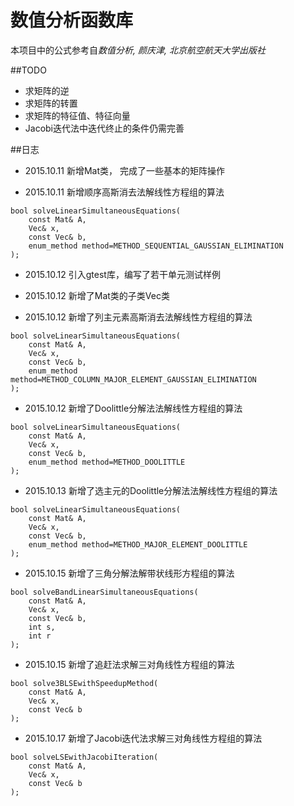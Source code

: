 # 数值分析函数库

本项目中的公式参考自*数值分析, 颜庆津, 北京航空航天大学出版社*

##TODO

- 求矩阵的逆
- 求矩阵的转置
- 求矩阵的特征值、特征向量
- Jacobi迭代法中迭代终止的条件仍需完善

##日志

- 2015.10.11 新增Mat类， 完成了一些基本的矩阵操作

- 2015.10.11 新增顺序高斯消去法解线性方程组的算法 
```
bool solveLinearSimultaneousEquations(
	const Mat& A, 
	Vec& x, 
	const Vec& b, 
	enum_method method=METHOD_SEQUENTIAL_GAUSSIAN_ELIMINATION
);
```
	
- 2015.10.12 引入gtest库，编写了若干单元测试样例

- 2015.10.12 新增了Mat类的子类Vec类

- 2015.10.12 新增了列主元素高斯消去法解线性方程组的算法<br>
```
bool solveLinearSimultaneousEquations(
	const Mat& A, 
	Vec& x, 
	const Vec& b, 
	enum_method method=METHOD_COLUMN_MAJOR_ELEMENT_GAUSSIAN_ELIMINATION
);
```
	
- 2015.10.12 新增了Doolittle分解法法解线性方程组的算法
```
bool solveLinearSimultaneousEquations(
	const Mat& A, 
	Vec& x, 
	const Vec& b, 
	enum_method method=METHOD_DOOLITTLE
);
```

- 2015.10.13 新增了选主元的Doolittle分解法法解线性方程组的算法
```
bool solveLinearSimultaneousEquations(
	const Mat& A, 
	Vec& x, 
	const Vec& b, 
	enum_method method=METHOD_MAJOR_ELEMENT_DOOLITTLE
);
```

- 2015.10.15 新增了三角分解法解带状线形方程组的算法
```
bool solveBandLinearSimultaneousEquations(
	const Mat& A, 
	Vec& x, 
	const Vec& b, 
	int s, 
	int r
);
```

- 2015.10.15 新增了追赶法求解三对角线性方程组的算法
```
bool solve3BLSEwithSpeedupMethod(
	const Mat& A, 
	Vec& x, 
	const Vec& b
);
```

- 2015.10.17 新增了Jacobi迭代法求解三对角线性方程组的算法
```
bool solveLSEwithJacobiIteration(
	const Mat& A, 
	Vec& x, 
	const Vec& b
);
```
